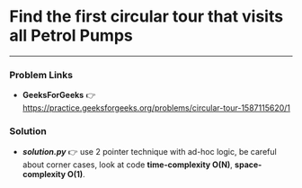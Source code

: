 # Find the first circular tour that visits all Petrol Pumps

---

### Problem Links
- **__GeeksForGeeks__** :point_right: https://practice.geeksforgeeks.org/problems/circular-tour-1587115620/1

### Solution
- **_solution.py_** :point_right: use 2 pointer technique with ad-hoc logic, be careful about corner cases, look at code **time-complexity O(N)**, **space-complexity O(1)**.
